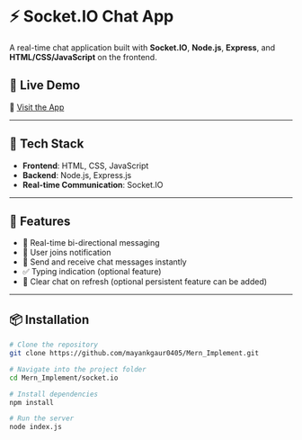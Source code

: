 # ⚡ Socket.IO Chat App

A real-time chat application built with **Socket.IO**, **Node.js**, **Express**, and **HTML/CSS/JavaScript** on the frontend.

## 🚀 Live Demo

🔗 [Visit the App](https://mern-implement.onrender.com)

---

## 🧰 Tech Stack

- **Frontend**: HTML, CSS, JavaScript
- **Backend**: Node.js, Express.js
- **Real-time Communication**: Socket.IO

---

## 📁 Features

- 🔄 Real-time bi-directional messaging
- 👤 User joins notification
- 💬 Send and receive chat messages instantly
- ✅ Typing indication (optional feature)
- 🧹 Clear chat on refresh (optional persistent feature can be added)

---

## 📦 Installation

```bash
# Clone the repository
git clone https://github.com/mayankgaur0405/Mern_Implement.git

# Navigate into the project folder
cd Mern_Implement/socket.io

# Install dependencies
npm install

# Run the server
node index.js
